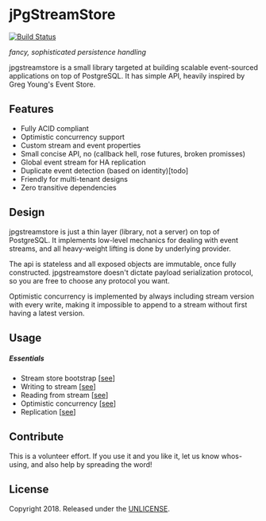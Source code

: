 # jPgStreamStore

[![Build Status](https://travis-ci.org/ZeroRef/jpgstreamstore.svg)](https://travis-ci.org/ZeroRef/jpgstreamstore)

*fancy, sophisticated persistence handling*

jpgstreamstore is a small library targeted at building scalable event-sourced applications on top of PostgreSQL. It has simple API, heavily inspired by Greg Young's Event Store.

## Features

+ Fully ACID compliant
+ Optimistic concurrency support
+ Custom stream and event properties
+ Small concise API, no (callback hell, rose futures, broken promisses)
+ Global event stream for HA replication
+ Duplicate event detection (based on identity)[todo]
+ Friendly for multi-tenant designs
+ Zero transitive dependencies

## Design

jpgstreamstore is just a thin layer (library, not a server) on top of PostgreSQL. It implements low-level mechanics for dealing with event streams, and all heavy-weight lifting is done by underlying provider. 

The api is stateless and all exposed objects are immutable, once fully constructed. jpgstreamstore doesn't dictate payload serialization protocol, so you are free to choose any protocol you want.

Optimistic concurrency is implemented by always including stream version with every write, making it impossible to append to a stream without first having a latest version.  

## Usage

##### Essentials
+ Stream store bootstrap [[see](src/test/java/org/zeroref/jpgstreamstore/scenarios/S01_EventStoreConfiguration.java)]
+ Writing to stream [[see](src/test/java/org/zeroref/jpgstreamstore/scenarios/S02_WriteToStream.java)]
+ Reading from stream [[see](src/test/java/org/zeroref/jpgstreamstore/scenarios/S03_ReadFromStream.java)]
+ Optimistic concurrency [[see](src/test/java/org/zeroref/jpgstreamstore/scenarios/S04_OptimisticConcurrencyControl.java)]
+ Replication [[see](src/test/java/org/zeroref/jpgstreamstore/scenarios/S04_Replication.java)]



## Contribute

This is a volunteer effort. If you use it and you like it, let us know whos-using, and also help by spreading the word!



## License

Copyright 2018. Released under the [UNLICENSE](https://unlicense.org/UNLICENSE).